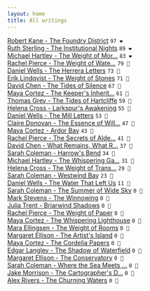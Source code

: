 ```yaml
---
layout: home
title: All writings
---
```

[Robert Kane - The Foundry District](/works/Robert-Kane-The-Foundry-District.html) `97 ❤️`  
[Ruth Sterling - The Institutional Nights](/works/Ruth-Sterling-The-Institutional-Nights.html) `89 ❤️`  
[Michael Hartley - The Weight of Mor…](/works/Michael-Hartley-The-Weight-of-Morning.html) `83 ❤️`  
[Rachel Pierce - The Weight of Wate…](/works/Rachel-Pierce-The-Weight-of-Water-Music.html) `79 🩷`  
[Daniel Wells - The Herrera Letters](/works/Daniel-Wells-The-Herrera-Letters.html) `73 🩷`  
[Erik Lindqvist - The Weight of Stones](/works/Erik-Lindqvist-The-Weight-of-Stones.html) `71 🩷`  
[David Chen - The Tides of Silence](/works/David-Chen-The-Tides-of-Silence.html) `67 🩷`  
[Maya Cortez - The Keeper's Inherit…](/works/Maya-Cortez-The-Keeper's-Inheritance.html) `61 🩷`  
[Thomas Grey - The Tides of Hartcliffe](/works/Thomas-Grey-The-Tides-of-Hartcliffe.html) `59 🧡`  
[Helena Cross - Larkspur's Awakening](/works/Helena-Cross-Larkspur's-Awakening.html) `55 🧡`  
[Daniel Wells - The Mill Letters](/works/Daniel-Wells-The-Mill-Letters.html) `53 🧡`  
[Claire Donovan - The Essence of Will…](/works/Claire-Donovan-The-Essence-of-Willowbrook.html) `47 🧡`  
[Maya Cortez - Ardor Bay](/works/Maya-Cortez-Ardor-Bay.html) `43 🧡`  
[Rachel Pierce - The Secrets of Alde…](/works/Rachel-Pierce-The-Secrets-of-Alderwood-Hall.html) `41 🧡`  
[David Chen - What Remains, What R…](/works/David-Chen-What-Remains,-What-Returns.html) `37 💛`  
[Sarah Coleman - Harrow's Bend](/works/Sarah-Coleman-Harrows-Bend.html) `34 💛`  
[Michael Hartley - The Whispering Ga…](/works/Michael-Hartley-The-Whispering-Garden.html) `31 💛`  
[Helena Cross - The Weight of Trans…](/works/Helena-Cross-The-Weight-of-Translation.html) `29 💛`  
[Sarah Coleman - Westwind Bay](/works/Sarah-Coleman-Westwind-Bay.html) `23 💛`  
[Daniel Wells - The Water That Left Us](/works/Daniel-Wells-The-Water-That-Left-Us.html) `11 🩶`  
[Sarah Coleman - The Summer of Wide Sky](/works/Sarah-Coleman-The-Summer-of-Wide-Sky.html) `0 🩶`  
[Mark Stevens - The Winnowing](/works/Mark-Stevens-The-Winnowing.html) `0 🩶`  
[Julia Trent - Briarwind Shadows](/works/Julia-Trent-Briarwind-Shadows.html) `0 🩶`  
[Rachel Pierce - The Weight of Paper](/works/Rachel-Pierce-The-Weight-of-Paper.html) `0 🩶`  
[Maya Cortez - The Whispering Lighthouse](/works/Maya-Cortez-The-Whispering-Lighthouse.html) `0 🩶`  
[Mara Ellingsen - The Weight of Rooms](/works/Mara-Ellingsen-The-Weight-of-Rooms.html) `0 🩶`  
[Margaret Ellison - The Artist's Island](/works/Margaret-Ellison-The-Artist's-Island.html) `0 🩶`  
[Maya Cortez - The Cordelia Papers](/works/Maya-Cortez-The-Cordelia-Papers.html) `0 🩶`  
[Edgar Langley - The Shadow of Waterfield](/works/Edgar-Langley-The-Shadow-of-Waterfield.html) `0 🩶`  
[Margaret Ellison - The Conservatory](/works/Margaret-Ellison-The-Conservatory.html) `0 🩶`  
[Sarah Coleman - Where the Sea Meets …](/works/Sarah-Coleman-Where-the-Sea-Meets-the-Story.html) `0 🩶`  
[Jake Morrison - The Cartographer's D…](/works/Jake-Morrison-The-Cartographer's-Descent.html) `0 🩶`  
[Alex Rivers - The Churning Waters](/works/Alex-Rivers-The-Churning-Waters.html) `0 🩶`  
